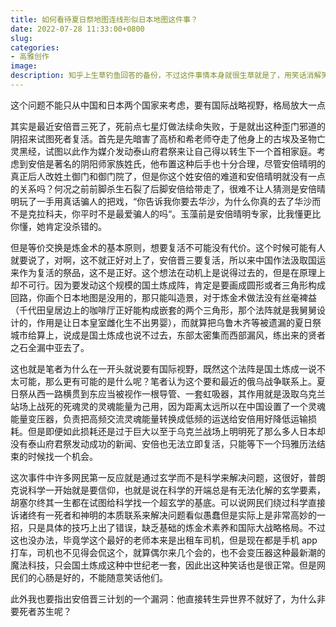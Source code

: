 ```yaml
---
title: 如何看待夏日祭地图连线形似日本地图这件事？
date: 2022-07-28 11:33:00+0800
slug: 
categories:
- 高雅创作
image:
description: 知乎上生草钓鱼回答的备份，不过这件事情本身就很生草就是了，用笑话消解笑话了属于是
---
```


这个问题不能只从中国和日本两个国家来考虑，要有国际战略视野，格局放大一点

其实是最近安倍晋三死了，死前点七星灯做法续命失败，于是就出这种歪门邪道的阴招来试图死者复活。首先是先暗害了高桥和希老师夺走了他身上的古埃及圣物亡灵黑经，试图以此作为媒介发动泰山府君祭来让自己得以转生下一个首相家庭。考虑到安倍是著名的阴阳师家族姓氏，他布置这种后手也十分合理，尽管安倍晴明的真正后人改姓土御门和御门院了，但是你这个姓安倍的难道和安倍晴明就没有一点的关系吗？何况之前前脚杀生石裂了后脚安倍给带走了，很难不让人猜测是安倍晴明玩了一手用真话骗人的把戏，“你告诉我你要去华沙，为什么你真的去了华沙而不是克拉科夫，你平时不是最爱骗人的吗“。玉藻前是安倍晴明专家，比我懂更比你懂，她肯定没杀错的。

但是等价交换是炼金术的基本原则，想要复活不可能没有代价。这个时候可能有人就要说了，对啊，这不就正好对上了，安倍晋三要复活，所以来中国作法汲取国运来作为复活的祭品，这不是正好。这个想法在动机上是说得过去的，但是在原理上却不可行。因为要发动这个规模的国土炼成阵，肯定是要画成圆形或者三角形构成回路，你画个日本地图是没用的，那只能叫造景，对于炼金术做法没有丝毫裨益（千代田皇居边上的咖啡厅正好能构成嵌套的两个三角形，那个法阵就是我舅舅设计的，作用是让日本皇室雌化生不出男婴），而就算把乌鲁木齐等被遗漏的夏日祭城市给算上，说成是国土炼成也说不过去，东部太密集而西部漏风，练出来的贤者之石全漏中亚去了。

这也就是笔者为什么在一开头就说要有国际视野，既然这个法阵是国土炼成一说不太可能，那么更有可能的是什么呢？笔者认为这个要和最近的俄乌战争联系上。夏日祭从西一路横贯到东应当被视作一根导管、一套虹吸器，其作用就是汲取乌克兰站场上战死的死魂灵的灵魂能量为己用，因为距离太远所以在中国设置了一个灵魂能量变压器，负责把高频交流灵魂能量转换成低频的运送给安倍用好降低运输损耗。但是即便如此损耗还是过于巨大以至于乌克兰战场上明明死了那么多人日本却没有泰山府君祭发动成功的新闻、安倍也无法立即复活，只能等下一个玛雅历法结束的时候找一个机会。

这次事件中许多网民第一反应就是通过玄学而不是科学来解决问题，这很好，普朗克说科学一开始就是要信仰，也就是说在科学的开端总是有无法化解的玄学要素，胡塞尔终其一生都在试图给科学找一个超玄学的基底。可以说网民们绕过科学直接诉诸终有一死者和神明的本质联系来解决问题看似愚蠢但是实际上是非常高妙的一招，只是具体的技巧上出了错误，缺乏基础的炼金术素养和国际大战略格局。不过这也没办法，毕竟学这个最好的老师本来是出租车司机，但是现在都是手机 app 打车，司机也不见得会侃这个，就算偶尔来几个会的，也不会变压器这种最新潮的魔法科技，只会国土炼成这种中世纪老一套，因此出这种笑话也是很正常。但是网民们的心肠是好的，不能随意笑话他们。

此外我也要指出安倍晋三计划的一个漏洞：他直接转生异世界不就好了，为什么非要死者苏生呢？